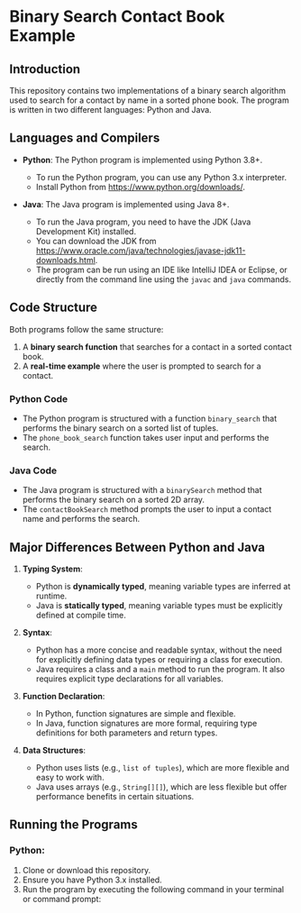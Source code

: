 # Binary Search Contact Book Example

## Introduction
This repository contains two implementations of a binary search algorithm used to search for a contact by name in a sorted phone book. The program is written in two different languages: Python and Java.

## Languages and Compilers
- **Python**: The Python program is implemented using Python 3.8+.
  - To run the Python program, you can use any Python 3.x interpreter.
  - Install Python from https://www.python.org/downloads/.
  
- **Java**: The Java program is implemented using Java 8+.
  - To run the Java program, you need to have the JDK (Java Development Kit) installed.
  - You can download the JDK from https://www.oracle.com/java/technologies/javase-jdk11-downloads.html.
  - The program can be run using an IDE like IntelliJ IDEA or Eclipse, or directly from the command line using the `javac` and `java` commands.

## Code Structure
Both programs follow the same structure:
1. A **binary search function** that searches for a contact in a sorted contact book.
2. A **real-time example** where the user is prompted to search for a contact.

### Python Code
- The Python program is structured with a function `binary_search` that performs the binary search on a sorted list of tuples.
- The `phone_book_search` function takes user input and performs the search.

### Java Code
- The Java program is structured with a `binarySearch` method that performs the binary search on a sorted 2D array.
- The `contactBookSearch` method prompts the user to input a contact name and performs the search.

## Major Differences Between Python and Java
1. **Typing System**:
   - Python is **dynamically typed**, meaning variable types are inferred at runtime.
   - Java is **statically typed**, meaning variable types must be explicitly defined at compile time.

2. **Syntax**:
   - Python has a more concise and readable syntax, without the need for explicitly defining data types or requiring a class for execution.
   - Java requires a class and a `main` method to run the program. It also requires explicit type declarations for all variables.

3. **Function Declaration**:
   - In Python, function signatures are simple and flexible.
   - In Java, function signatures are more formal, requiring type definitions for both parameters and return types.

4. **Data Structures**:
   - Python uses lists (e.g., `list of tuples`), which are more flexible and easy to work with.
   - Java uses arrays (e.g., `String[][]`), which are less flexible but offer performance benefits in certain situations.

## Running the Programs
### Python:
1. Clone or download this repository.
2. Ensure you have Python 3.x installed.
3. Run the program by executing the following command in your terminal or command prompt:

